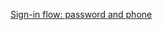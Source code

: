 [Sign-in flow: password and phone](/docs/guides/oie-embedded-sdk-use-case-sign-in-pwd-phone/nodejs/main/)
